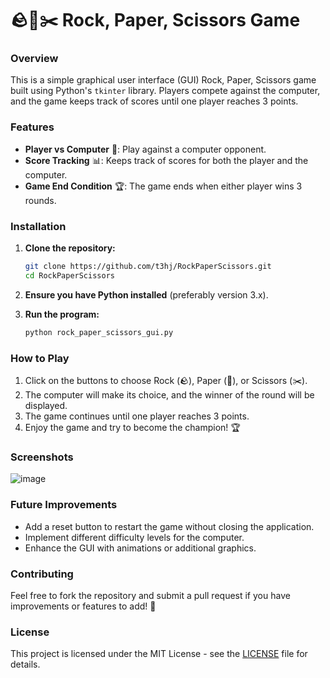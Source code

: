 # 🪨📄✂️ Rock, Paper, Scissors Game

### Overview
This is a simple graphical user interface (GUI) Rock, Paper, Scissors game built using Python's `tkinter` library. Players compete against the computer, and the game keeps track of scores until one player reaches 3 points.

### Features
- **Player vs Computer** 🤖: Play against a computer opponent.
- **Score Tracking** 📊: Keeps track of scores for both the player and the computer.
- **Game End Condition** 🏆: The game ends when either player wins 3 rounds.

### Installation
1. **Clone the repository:**
   ```bash
   git clone https://github.com/t3hj/RockPaperScissors.git
   cd RockPaperScissors
   ```
2. **Ensure you have Python installed** (preferably version 3.x).

3. **Run the program:**
   ```bash
   python rock_paper_scissors_gui.py
   ```

### How to Play
1. Click on the buttons to choose Rock (🪨), Paper (📄), or Scissors (✂️).
2. The computer will make its choice, and the winner of the round will be displayed.
3. The game continues until one player reaches 3 points.
4. Enjoy the game and try to become the champion! 🏆

### Screenshots
![image](https://github.com/user-attachments/assets/48ca4063-7310-4a7f-9c12-e94bd5c94aab)

### Future Improvements
- Add a reset button to restart the game without closing the application.
- Implement different difficulty levels for the computer.
- Enhance the GUI with animations or additional graphics.

### Contributing
Feel free to fork the repository and submit a pull request if you have improvements or features to add! 🤝

### License
This project is licensed under the MIT License - see the [LICENSE](LICENSE) file for details.
